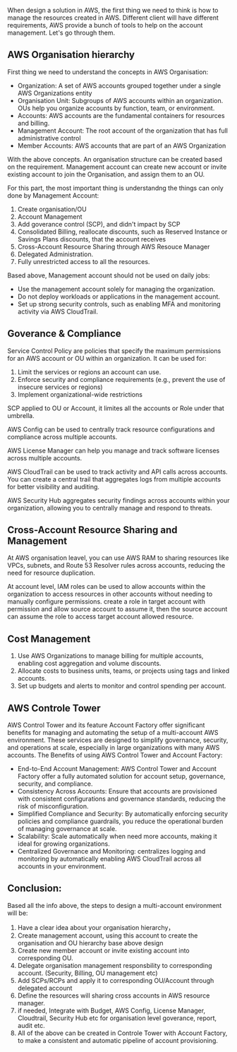When design a solution in AWS, the first thing we need to think is how to manage the resources created in AWS. Different client will have different requirements, AWS provide a bunch of tools to help on the account management. Let's go through them.

## AWS Organisation hierarchy

First thing we need to understand the concepts in AWS Organisation:

- Organization: A set of AWS accounts grouped together under a single AWS Organizations entity
- Organisation Unit: Subgroups of AWS accounts within an organization. OUs help you organize accounts by function, team, or environment.
- Accounts: AWS accounts are the fundamental containers for resources and billing.
- Management Account: The root account of the organization that has full administrative control
- Member Accounts: AWS accounts that are part of an AWS Organization

With the above concepts. An organisation structure can be created based on the requirement. Management account can create new account or invite existing account to join the Organisation, and assign them to an OU.

For this part, the most important thing is understandng the things can only done by Management Account:

1. Create organisation/OU
2. Account Management
3. Add goverance control (SCP), and didn't impact by SCP
4. Consolidated Billing, reallocate discounts, such as Reserved Instance or Savings Plans discounts, that the account receives
5. Cross-Account Resource Sharing through AWS Resouce Manager
6. Delegated Administration.
7. Fully unrestricted access to all the resources.

Based above, Management account should not be used on daily jobs:

- Use the management account solely for managing the organization.
- Do not deploy workloads or applications in the management account.
- Set up strong security controls, such as enabling MFA and monitoring activity via AWS CloudTrail.

## Goverance & Compliance

Service Control Policy are policies that specify the maximum permissions for an AWS account or OU within an organization. It can be used for:

1. Limit the services or regions an account can use.
2. Enforce security and compliance requirements (e.g., prevent the use of insecure services or regions)
3. Implement organizational-wide restrictions

SCP applied to OU or Account, it limites all the accounts or Role under that umbrella.

AWS Config can be used to centrally track resource configurations and compliance across multiple accounts.

AWS License Manager can help you manage and track software licenses across multiple accounts.

AWS CloudTrail can be used to track activity and API calls across accounts. You can create a central trail that
aggregates logs from multiple accounts for better visibility and auditing.

AWS Security Hub aggregates security findings across accounts within your organization, allowing you to centrally manage and respond to threats.

## Cross-Account Resource Sharing and Management

At AWS organisation leavel, you can use AWS RAM to sharing resources like VPCs, subnets, and Route 53 Resolver rules across accounts, reducing the need for resource duplication.

At account level, IAM roles can be used to allow accounts within the organization to access resources in other accounts without needing to manually configure permissions. create a role in target account with permission and allow source account to assume it, then the source account can assume the role to access target account allowed resource.

## Cost Management

1. Use AWS Organizations to manage billing for multiple accounts, enabling cost aggregation and volume discounts.
2. Allocate costs to business units, teams, or projects using tags and linked accounts.
3. Set up budgets and alerts to monitor and control spending per account.

## AWS Controle Tower

AWS Control Tower and its feature Account Factory offer significant benefits for managing and automating the setup of a multi-account AWS environment. These services are designed to simplify governance, security, and operations at scale, especially in large organizations with many AWS accounts. The Benefits of using AWS Control Tower and Account Factory:

- End-to-End Account Management: AWS Control Tower and Account Factory offer a fully automated solution for account setup, governance, security, and compliance.
- Consistency Across Accounts: Ensure that accounts are provisioned with consistent configurations and governance standards, reducing the risk of misconfiguration.
- Simplified Compliance and Security: By automatically enforcing security policies and compliance guardrails, you reduce the operational burden of managing governance at scale.
- Scalability: Scale automatically when need more accounts, making it ideal for growing organizations.
- Centralized Governance and Monitoring: centralizes logging and monitoring by automatically enabling AWS CloudTrail across all accounts in your environment.

## Conclusion:

Based all the info above, the steps to design a multi-account environment will be:

1. Have a clear idea about your organisation hierarchy，
2. Create management account, using this account to create the organisation and OU hierarchy base above design
3. Create new member account or invite existing account into corresponding OU.
4. Delegate organisation management responsbility to corresponding account. (Security, Billing, OU management etc)
5. Add SCPs/RCPs and apply it to corresponding OU/Account through delegated account
6. Define the resources will sharing cross accounts in AWS resource manager.
7. if needed, Integrate with Budget, AWS Config, License Manager, Cloudtrail, Security Hub etc for organisation level goverance, report, audit etc.
8. All of the above can be created in Controle Tower with Account Factory, to make a consistent and automatic pipeline of account provisioning.
